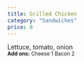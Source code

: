 ```yaml
---
title: Grilled Chicken
category: "Sandwiches"
price: 8
---
```


Lettuce, tomato, onion<br>
<small><strong>Add ons:</strong> Cheese 1 Bacon 2</small>